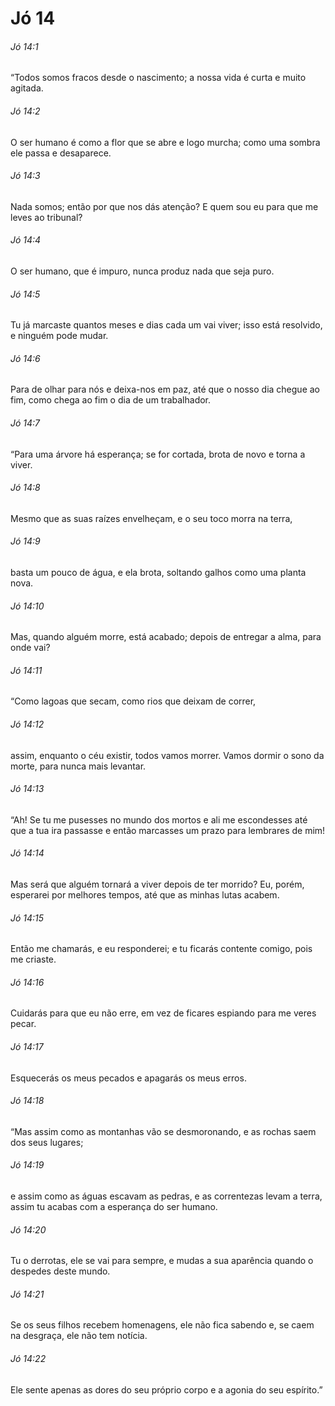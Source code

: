 # Jó 14

###### Jó 14:1

“Todos somos fracos desde o nascimento; a nossa vida é curta e muito agitada.

###### Jó 14:2

O ser humano é como a flor que se abre e logo murcha; como uma sombra ele passa e desaparece.

###### Jó 14:3

Nada somos; então por que nos dás atenção? E quem sou eu para que me leves ao tribunal?

###### Jó 14:4

O ser humano, que é impuro, nunca produz nada que seja puro.

###### Jó 14:5

Tu já marcaste quantos meses e dias cada um vai viver; isso está resolvido, e ninguém pode mudar.

###### Jó 14:6

Para de olhar para nós e deixa-nos em paz, até que o nosso dia chegue ao fim, como chega ao fim o dia de um trabalhador.

###### Jó 14:7

“Para uma árvore há esperança; se for cortada, brota de novo e torna a viver.

###### Jó 14:8

Mesmo que as suas raízes envelheçam, e o seu toco morra na terra,

###### Jó 14:9

basta um pouco de água, e ela brota, soltando galhos como uma planta nova.

###### Jó 14:10

Mas, quando alguém morre, está acabado; depois de entregar a alma, para onde vai?

###### Jó 14:11

“Como lagoas que secam, como rios que deixam de correr,

###### Jó 14:12

assim, enquanto o céu existir, todos vamos morrer. Vamos dormir o sono da morte, para nunca mais levantar.

###### Jó 14:13

“Ah! Se tu me pusesses no mundo dos mortos e ali me escondesses até que a tua ira passasse e então marcasses um prazo para lembrares de mim!

###### Jó 14:14

Mas será que alguém tornará a viver depois de ter morrido? Eu, porém, esperarei por melhores tempos, até que as minhas lutas acabem.

###### Jó 14:15

Então me chamarás, e eu responderei; e tu ficarás contente comigo, pois me criaste.

###### Jó 14:16

Cuidarás para que eu não erre, em vez de ficares espiando para me veres pecar.

###### Jó 14:17

Esquecerás os meus pecados e apagarás os meus erros.

###### Jó 14:18

“Mas assim como as montanhas vão se desmoronando, e as rochas saem dos seus lugares;

###### Jó 14:19

e assim como as águas escavam as pedras, e as correntezas levam a terra, assim tu acabas com a esperança do ser humano.

###### Jó 14:20

Tu o derrotas, ele se vai para sempre, e mudas a sua aparência quando o despedes deste mundo.

###### Jó 14:21

Se os seus filhos recebem homenagens, ele não fica sabendo e, se caem na desgraça, ele não tem notícia.

###### Jó 14:22

Ele sente apenas as dores do seu próprio corpo e a agonia do seu espírito.”

